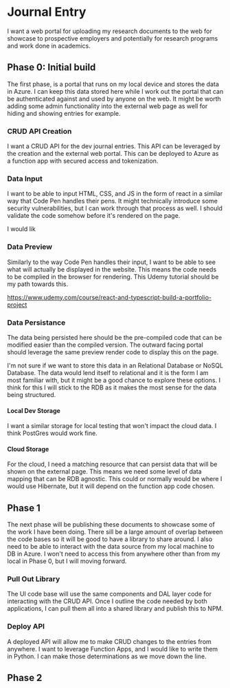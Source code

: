 # Journal Entry

I want a web portal for uploading my research documents to the web for showcase to prospective employers and potentially for research programs and work done in academics. 

## Phase 0: Initial build

The first phase, is a portal that runs on my local device and stores the data in Azure. I can keep this data stored here while I work out the portal that can be authenticated against and used by anyone on the web. It might be worth adding some admin functionality into the external web page as well for hiding and showing entries for example.

### CRUD API Creation

I want a CRUD API for the dev journal entries. This API can be leveraged by the creation and the external web portal. This can be deployed to Azure as a function app with secured access and tokenization.

### Data Input

I want to be able to input HTML, CSS, and JS in the form of react in a similar way that Code Pen handles their pens. It might technically introduce some security vulnerabilities, but I can work through that process as well. I should validate the code somehow before it's rendered on the page. 

I would lik

### Data Preview

Similarly to the way Code Pen handles their input, I want to be able to see what will actually be displayed in the website. This means the code needs to be complied in the browser for rendering. This Udemy tutorial should be my path towards this.

https://www.udemy.com/course/react-and-typescript-build-a-portfolio-project

### Data Persistance

The data being persisted here should be the pre-compiled code that can be modified easier than the compiled version. The outward facing portal should leverage the same preview render code to display this on the page.

I'm not sure if we want to store this data in an Relational Database or NoSQL Database. The data would lend itself to relational and it is the form I am most familiar with, but it might be a good chance to explore these options. I think for this I will stick to the RDB as it makes the most sense for the data being structured. 

#### Local Dev Storage

I want a similar storage for local testing that won't impact the cloud data. I think PostGres would work fine.

#### Cloud Storage

For the cloud, I need a matching resource that can persist data that will be shown on the external page. This means we need some level of data mapping that can be RDB agnostic. This could or normally would be where I would use Hibernate, but it will depend on the function app code chosen.

## Phase 1

The next phase will be publishing these documents to showcase some of the work I have been doing. There sill be a large amount of overlap between the code bases so it will be good to have a library to share around. I also need to be able to interact with the data source from my local machine to DB in Azure. I won't need to access this from anywhere other than from my local in Phase 0, but I will moving forward.

### Pull Out Library

The UI code base will use the same components and DAL layer code for interacting with the CRUD API. Once I outline the code needed by both applications, I can pull them all into a shared library and publish this to NPM.

### Deploy API

A deployed API will allow me to make CRUD changes to the entries from anywhere. I want to leverage Function Apps, and I would like to write them in Python. I can make those determinations as we move down the line.

## Phase 2